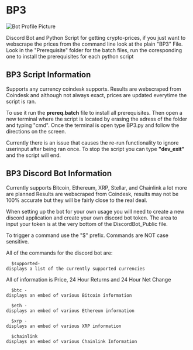 # BP3

![Bot Profile Picture](https://images-ext-2.discordapp.net/external/hFZr30Jkd-GQ-MjcxGGWcPd8lbA_Raj0YGZnQbZ0Olw/%3Fsize%3D128/https/cdn.discordapp.com/avatars/790680677078532107/07e222e50bb47958248deec3f06858f4.png)

Discord Bot and Python Script for getting crypto-prices, if you just want to webscrape the prices from the command line look at the plain "BP3" File. 
Look in the "Prerequisite" folder for the batch files, run the coresponding one to install the prerequisites for each python script  

## **BP3 Script Information** 
Supports any currency coindesk supports. Results are webscraped from Coindesk and although not always exact, prices are updated everytime the script is ran.  

To use it run the **prereq.batch** file to install all prerequisites. Then open a new terminal where the script is located by erasing the adress of the folder and typing "cmd". 
Once the terminal is open type BP3.py and follow the directions on the screen.

Currently there is an issue that causes the re-run functionality to ignore userinput after being ran once. To stop the script you can type
**"dev_exit"** and the script will end. 

## **BP3 Discord Bot Information** 


Currently supports Bitcoin, Ethereum, XRP, Stellar, and Chainlink a lot more are planned
Results are webscraped from Coindesk, results may not be 100% accurate but they will be fairly close to the real deal. 

When setting up the bot for your own usage you will need to create a new discord application and create your own discord bot token. The area to input your token is at the very bottom of the DiscordBot_Public file.  

To trigger a command use the "$" prefix. Commands are NOT case sensitive.  

All of the commands for the discord bot are:
  
	  $supported- 
    displays a list of the currently supported currencies 
  
  All of information is Price, 24 Hour Returns and 24 Hour Net Change
  
	  $btc - 
    displays an embed of various Bitcoin information
  
	  $eth - 
    displays an embed of various Ethereum information
  
	  $xrp - 
    displays an embed of various XRP information
  
	  $chainlink
    displays an embed of various Chainlink Information


